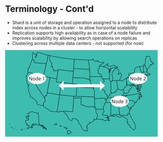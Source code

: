 # Terminology - Cont'd #

* Shard is a unit of storage and operation assigned to a node to distribute index across nodes in a cluster - to allow horizontal scalability
* Replication supports high availability as in case of a node failure and improves scalability by allowing search operations on replicas
* Clustering across multiple data centers - not supported (for now)  
<img src="../../media/multi-DC.png" stype="align:center" width="500pxl"/>